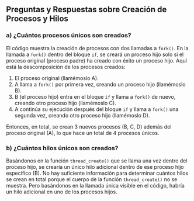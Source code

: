 ## Preguntas y Respuestas sobre Creación de Procesos y Hilos

### a) ¿Cuántos procesos únicos son creados?

El código muestra la creación de procesos con dos llamadas a `fork()`. En la llamada a `fork()` dentro del bloque `if`, se creará un proceso hijo solo si el proceso original (proceso padre) ha creado con éxito un proceso hijo. Aquí está la descomposición de los procesos creados:

1. El proceso original (llamémoslo A).
2. A llama a `fork()` por primera vez, creando un proceso hijo (llamémoslo B).
3. B (el proceso hijo) entra en el bloque `if` y llama a `fork()` de nuevo, creando otro proceso hijo (llamémoslo C).
4. A continúa su ejecución después del bloque `if` y llama a `fork()` una segunda vez, creando otro proceso hijo (llamémoslo D).

Entonces, en total, se crean 3 nuevos procesos (B, C, D) además del proceso original (A), lo que hace un total de 4 procesos únicos.

### b) ¿Cuántos hilos únicos son creados?

Basándonos en la función `thread_create()` que se llama una vez dentro del proceso hijo, se crearía un único hilo adicional dentro de ese proceso hijo específico (B). No hay suficiente información para determinar cuántos hilos se crean en total porque el cuerpo de la función `thread_create()` no se muestra. Pero basándonos en la llamada única visible en el código, habría un hilo adicional en uno de los procesos hijos.
